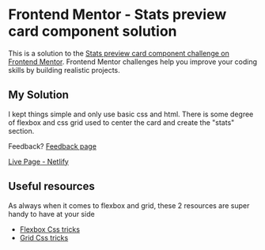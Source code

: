 # Frontend Mentor - Stats preview card component solution

This is a solution to the [Stats preview card component challenge on Frontend Mentor](https://www.frontendmentor.io/challenges/stats-preview-card-component-8JqbgoU62). Frontend Mentor challenges help you improve your coding skills by building realistic projects. 

## My Solution

I kept things simple and only use basic css and html. There is some degree of flexbox and css grid used to center the card and create the "stats" section.

Feedback? [Feedback page](https://www.frontendmentor.io/solutions/order-summary-using-basic-css-html-no-framework-OvHOGSAf5)

[Live Page - Netlify](https://peaceful-babbage-d50c0a.netlify.app/)

## Useful resources

As always when it comes to flexbox and grid, these 2 resources are super handy to have at your side 

- [Flexbox Css tricks](https://css-tricks.com/snippets/css/a-guide-to-flexbox/)
- [Grid Css tricks](https://css-tricks.com/snippets/css/complete-guide-grid/)

